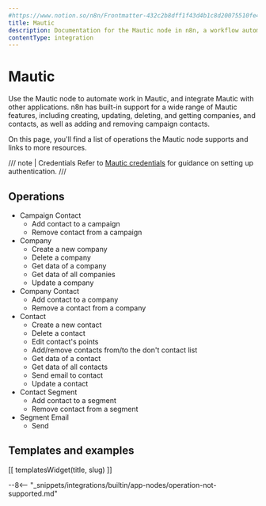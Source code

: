 ```yaml
---
#https://www.notion.so/n8n/Frontmatter-432c2b8dff1f43d4b1c8d20075510fe4
title: Mautic
description: Documentation for the Mautic node in n8n, a workflow automation platform. Includes details of operations and configuration, and links to examples and credentials information.
contentType: integration
---
```


# Mautic

Use the Mautic node to automate work in Mautic, and integrate Mautic with other applications. n8n has built-in support for a wide range of Mautic features, including creating, updating, deleting, and getting companies, and contacts, as well as adding and removing campaign contacts. 

On this page, you'll find a list of operations the Mautic node supports and links to more resources.

/// note | Credentials
Refer to [Mautic credentials](/integrations/builtin/credentials/mautic/) for guidance on setting up authentication. 
///

## Operations

* Campaign Contact
    * Add contact to a campaign
    * Remove contact from a campaign
* Company
    * Create a new company
    * Delete a company
    * Get data of a company
    * Get data of all companies
    * Update a company
* Company Contact
    * Add contact to a company
    * Remove a contact from a company
* Contact
    * Create a new contact
    * Delete a contact
    * Edit contact's points
    * Add/remove contacts from/to the don't contact list
    * Get data of a contact
    * Get data of all contacts
    * Send email to contact
    * Update a contact
* Contact Segment
    * Add contact to a segment
    * Remove contact from a segment
* Segment Email
    * Send

## Templates and examples

<!-- see https://www.notion.so/n8n/Pull-in-templates-for-the-integrations-pages-37c716837b804d30a33b47475f6e3780 -->
[[ templatesWidget(title, slug) ]]

--8<-- "_snippets/integrations/builtin/app-nodes/operation-not-supported.md"

